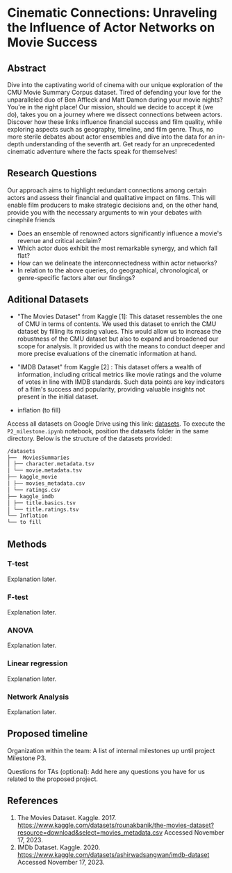 # Cinematic Connections: Unraveling the Influence of Actor Networks on Movie Success

## Abstract
Dive into the captivating world of cinema with our unique exploration of the CMU Movie Summary Corpus dataset. Tired of defending your love for the unparalleled duo of Ben Affleck and Matt Damon during your movie nights? You're in the right place! Our mission, should we decide to accept it (we do), takes you on a journey where we dissect connections between actors. Discover how these links influence financial success and film quality, while exploring aspects such as geography, timeline, and film genre. Thus, no more sterile debates about actor ensembles and dive into the data for an in-depth understanding of the seventh art. Get ready for an unprecedented cinematic adventure where the facts speak for themselves!

## Research Questions
Our approach aims to highlight redundant connections among certain actors and assess their financial and qualitative impact on films. This will enable film producers to make strategic decisions and, on the other hand, provide you with the necessary arguments to win your debates with cinephile friends

- Does an ensemble of renowned actors significantly influence a movie's revenue and critical acclaim?
- Which actor duos exhibit the most remarkable synergy, and which fall flat?
- How can we delineate the interconnectedness within actor networks?
- In relation to the above queries, do geographical, chronological, or genre-specific factors alter our findings?

## Aditional Datasets
- "The Movies Dataset" from Kaggle [1]: This dataset ressembles the one of CMU in terms of contents. We used this dataset to enrich the CMU dataset by filling its missing values. This would allow us to increase the robustness of the CMU dataset but also to expand and broadened our scope for analysis. It provided us with the means to conduct deeper and more precise evaluations of the cinematic information at hand.

- "IMDB Dataset" from Kaggle [2] : This dataset offers a wealth of information, including critical metrics like movie ratings and the volume of votes in line with IMDB standards. Such data points are key indicators of a film's success and popularity, providing valuable insights not present in the initial dataset.

- inflation (to fill)


Access all datasets on Google Drive using this link: [datasets](https://drive.google.com/drive/folders/1kKqpqdOm1F45n19MyqXFOTy_DvmOtbOA). To execute the `P2_milestone.ipynb`  notebook, position the datasets folder in the same directory. Below is the structure of the datasets provided:

```bash
/datasets
├──  MoviesSummaries
│ ├── character.metadata.tsv
│ └── movie.metadata.tsv
├── kaggle_movie
│ ├── movies_metadata.csv
│ └── ratings.csv
├── kaggle_imdb
│ ├── title.basics.tsv
│ └── title.ratings.tsv
└── Inflation
└── to fill
```



 





## Methods

### T-test
Explanation later.

### F-test
Explanation later.

### ANOVA
Explanation later.

### Linear regression
Explanation later.

### Network Analysis
Explanation later.

## Proposed timeline

Organization within the team: A list of internal milestones up until project Milestone P3.


Questions for TAs (optional): Add here any questions you have for us related to the proposed project.

## References 
1. The Movies Dataset. Kaggle. 2017. https://www.kaggle.com/datasets/rounakbanik/the-movies-dataset?resource=download&select=movies_metadata.csv Accessed November 17, 2023.
2. IMDb Dataset. Kaggle. 2020. https://www.kaggle.com/datasets/ashirwadsangwan/imdb-dataset Accessed November 17, 2023.


